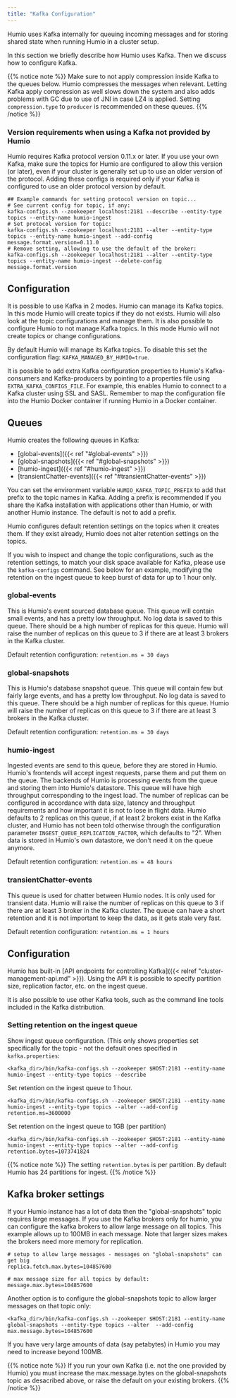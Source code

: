 ```yaml
---
title: "Kafka Configuration"
---
```


Humio uses Kafka internally for queuing incoming messages and for
storing shared state when running Humio in a cluster setup.

In this section we briefly describe how Humio uses Kafka. Then we discuss how to configure Kafka.

{{% notice note %}}
Make sure to not apply compression inside Kafka to the queues below. Humio compresses the messages when relevant.
Letting Kafka apply compression as well slows down the system and also adds problems with GC due to use of JNI in case LZ4 is applied.
Setting `compression.type` to `producer` is recommended on these queues.
{{% /notice %}}


### Version requirements when using a Kafka not provided by Humio

Humio requires Kafka protocol version 0.11.x or later. If you use your
own Kafka, make sure the topics for Humio are configured to allow this
version (or later), even if your cluster is generally set up to use an
older version of the protocol. Adding these configs is required only
if your Kafka is configured to use an older protocol version by
default.

``` shell
## Example commands for setting protocol version on topic...
# See current config for topic, if any:
kafka-configs.sh --zookeeper localhost:2181 --describe --entity-type topics --entity-name humio-ingest
# Set protocol version for topic:
kafka-configs.sh --zookeeper localhost:2181 --alter --entity-type topics --entity-name humio-ingest --add-config message.format.version=0.11.0
# Remove setting, allowing to use the default of the broker:
kafka-configs.sh --zookeeper localhost:2181 --alter --entity-type topics --entity-name humio-ingest --delete-config message.format.version
```

## Configuration

It is possible to use Kafka in 2 modes. Humio can manage its Kafka
topics. In this mode Humio will create topics if they do not
exists. Humio will also look at the topic configurations and manage
them.  It is also possible to configure Humio to not manage Kafka
topics. In this mode Humio will not create topics or change
configurations.

By default Humio will manage its Kafka topics. To disable this set the configuration flag: `KAFKA_MANAGED_BY_HUMIO=true`.


It is possible to add extra Kafka configuration properties to Humio's
Kafka-consumers and Kafka-producers by pointing to a properties file
using `EXTRA_KAFKA_CONFIGS_FILE`. For example, this enables Humio to
connect to a Kafka cluster using SSL and SASL.  Remember to map the
configuration file into the Humio Docker container if running Humio in
a Docker container.

## Queues

Humio creates the following queues in Kafka:

* [global-events]({{< ref "#global-events" >}})
* [global-snapshots]({{< ref "#global-snapshots" >}})
* [humio-ingest]({{< ref "#humio-ingest" >}})
* [transientChatter-events]({{< ref "#transientChatter-events" >}})

You can set the environment variable `HUMIO_KAFKA_TOPIC_PREFIX` to add that prefix to the topic names in Kafka.
Adding a prefix is recommended if you share the Kafka installation with applications other than Humio, or with another Humio instance.
The default is not to add a prefix.

Humio configures default retention settings on the topics when it creates them.
If they exist already, Humio does not alter retention settings on the topics.

If you wish to inspect and change the topic configurations, such as the retention settings,
to match your disk space available for Kafka, please use the `kafka-configs` command.
See below for an example, modifying the retention on the ingest queue to keep burst of data for up to 1 hour only.


### global-events
This is Humio's event sourced database queue. This queue will contain small events, and has a pretty low throughput.
No log data is saved to this queue. There should be a high number of replicas for this queue. Humio will raise the number of replicas on this queue to 3 if there are at least 3 brokers in the Kafka cluster.

Default retention configuration: `retention.ms = 30 days`

### global-snapshots
This is Humio's database snapshot queue. This queue will contain few but fairly large events, and has a pretty low throughput.
No log data is saved to this queue. There should be a high number of replicas for this queue. Humio will raise the number of replicas on this queue to 3 if there are at least 3 brokers in the Kafka cluster.

Default retention configuration: `retention.ms = 30 days`

### humio-ingest
Ingested events are send to this queue, before they are stored in Humio. Humio's
frontends will accept ingest requests, parse them and put them on the queue.
The backends of Humio is processing events from the queue and storing them into Humio's datastore.
This queue will have high throughput corresponding to the ingest load.
The number of replicas can be configured in accordance with data size, latency
and throughput requirements and how important it is not to lose in flight data.
Humio defaults to 2 replicas on this queue, if at least 2 brokers exist in the Kafka cluster,
and Humio has not been told otherwise through the configuration parameter `INGEST_QUEUE_REPLICATION_FACTOR`, which defaults to "2".
When data is stored in Humio's own datastore, we don't need it on the queue anymore.

Default retention configuration: `retention.ms = 48 hours`

### transientChatter-events
This queue is used for chatter between Humio nodes.  It is only used for transient data.
Humio will raise the number of replicas on this queue to 3 if there are at least 3 broker in the Kafka cluster.
The queue can have a short retention and it is not important to keep the data, as it gets stale very fast.

Default retention configuration: `retention.ms = 1 hours`

## Configuration

Humio has built-in [API endpoints for controlling Kafka]({{< relref "cluster-management-api.md" >}}).
Using the API it is possible to specify partition size, replication factor, etc. on the ingest queue.

It is also possible to use other Kafka tools, such as the command line tools included in the Kafka distribution.


### Setting retention on the ingest queue

Show ingest queue configuration. (This only shows properties set specifically for the topic - not the default ones specified in `kafka.properties`:

```shell
<kafka_dir>/bin/kafka-configs.sh --zookeeper $HOST:2181 --entity-name humio-ingest --entity-type topics --describe
```

Set retention on the ingest queue to 1 hour.

```shell
<kafka_dir>/bin/kafka-configs.sh --zookeeper $HOST:2181 --entity-name humio-ingest --entity-type topics --alter --add-config retention.ms=3600000
```

Set retention on the ingest queue to 1GB (per partition)

```shell
<kafka_dir>/bin/kafka-configs.sh --zookeeper $HOST:2181 --entity-name humio-ingest --entity-type topics --alter --add-config retention.bytes=1073741824
```

{{% notice note %}}
The setting `retention.bytes` is per partition. By default Humio has 24 partitions for ingest.
{{% /notice %}}

## Kafka broker settings
If your Humio instance has a lot of data then the "global-snapshots" topic requires large messages.
If you use the Kafka brokers only for humio, you can configure the kafka brokers to allow large message on all topics. This example allows up to 100MB in each message. Note that larger sizes makes the brokers need more memory for replication.

```
# setup to allow large messages - messages on "global-snapshots" can get big
replica.fetch.max.bytes=104857600

# max message size for all topics by default:
message.max.bytes=104857600
```

Another option is to configure the global-snapshots topic to allow larger messages on that topic only:

```shell
<kafka_dir>/bin/kafka-configs.sh --zookeeper $HOST:2181 --entity-name global-snapshots --entity-type topics --alter  --add-config max.message.bytes=104857600
```

If you have very large amounts of data (say petabytes) in Humio you may need to increase beyond 100MB.

{{% notice note %}}
If you run your own Kafka (i.e. not the one provided by Humio) you must increase the max.message.bytes on the global-snapshots topic as desacribed above, or raise the default on your existing brokers.
{{% /notice %}}
